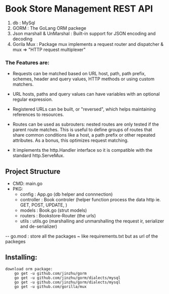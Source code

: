 # Book Store Management REST API

1. db							:	MySql
2. GORM							:	The GoLang ORM packege
3. Json marshall & UnMarshal	:	Built-in support for JSON encoding and decoding
4. Gorila Mux					:	Package mux implements a request router and dispatcher & mux => "HTTP request multiplexer"

###	The Features are:
* Requests can be matched based on URL host, path, path prefix, schemes,
  header and query values, HTTP methods or using custom matchers.

* URL hosts, paths and query values can have variables with an optional
  regular expression.

* Registered URLs can be built, or "reversed", which helps maintaining
  references to resources.

* Routes can be used as subrouters: nested routes are only tested if the
  parent route matches. This is useful to define groups of routes that
  share common conditions like a host, a path prefix or other repeated
  attributes. As a bonus, this optimizes request matching.

* It implements the http.Handler interface so it is compatible with the
  standard http.ServeMux. 									


## 	Project Structure

- 	CMD:
		main.go
-	PKG:
	- config		: App.go (db helper and connnection)
	- controller	: Book controler (helper function process the data http ie. GET, POST, UPDATE, )
	- models		: Book.go (strut models)
	- routers		: Bookstore-Router (the urls)
	- utils			: utils.go (marshalling and unmarshalling the request ir, serializer and de-serializer)

-- go.mod	: store all the packages ~ like requirements.txt but as url of the packeges


## Installing:
	download orm package:
		go get -u github.com/jinzhu/gorm
		go get -u github.com/jinzhu/gorm/dialects/mysql
		go get -u github.com/jinzhu/gorm/dialects/mysql
		go get -u github.com/gorilla/mux
		







